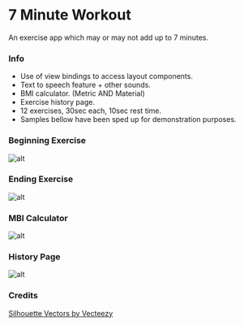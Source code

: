 # 7 Minute Workout
An exercise app which may or may not add up to 7 minutes.

### Info
* Use of view bindings to access layout components.
* Text to speech feature + other sounds.
* BMI calculator. (Metric AND Material)
* Exercise history page.
* 12 exercises, 30sec each, 10sec rest time.
* Samples bellow have been sped up for demonstration purposes. 

### Beginning Exercise
![alt](https://i.imgur.com/2Pma1nU.gif)

### Ending Exercise
![alt](https://i.imgur.com/D7vwLJ3.gif)

### MBI Calculator
![alt](https://i.imgur.com/O1EMUNM.gif)

### History Page
![alt](https://i.imgur.com/UU4m1gd.gif)

### Credits
[Silhouette Vectors by Vecteezy](https://www.vecteezy.com/free-vector/silhouette)
